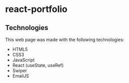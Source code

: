 # react-portfolio

## Technologies
This web page was made with the following technologies:
- HTML5
- CSS3
- JavaScript
- React (useState, useRef)
- Swiper
- EmailJS
